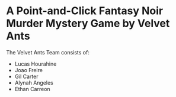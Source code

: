 # A Point-and-Click Fantasy Noir Murder Mystery Game by Velvet Ants
The Velvet Ants Team consists of:
- Lucas Hourahine
- Joao Freire
- Gil Carter
- Alynah Angeles
- Ethan Carreon

